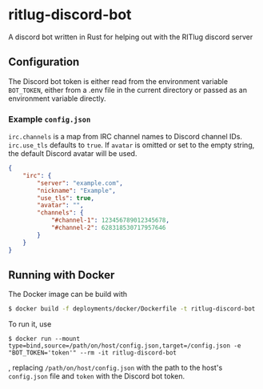 # ritlug-discord-bot
A discord bot written in Rust for helping out with the RITlug discord server

## Configuration

The Discord bot token is either read from the environment variable `BOT_TOKEN`, either from a .env file in the current directory or passed as an environment variable directly.

### Example `config.json`

`irc.channels` is a map from IRC channel names to Discord channel IDs. `irc.use_tls` defaults to `true`. If `avatar` is omitted or set to the empty string, the default Discord avatar will be used.

```json
{
    "irc": {
        "server": "example.com",
        "nickname": "Example",
        "use_tls": true,
        "avatar": "",
        "channels": {
            "#channel-1": 123456789012345678,
            "#channel-2": 628318530717957646
        }
    }
}
```

## Running with Docker

The Docker image can be build with 
```sh
$ docker build -f deployments/docker/Dockerfile -t ritlug-discord-bot .
```
To run it, use
```
$ docker run --mount type=bind,source=/path/on/host/config.json,target=/config.json -e "BOT_TOKEN='token'" --rm -it ritlug-discord-bot
```
, replacing `/path/on/host/config.json` with the path to the host's `config.json` file and `token` with the Discord bot token.
